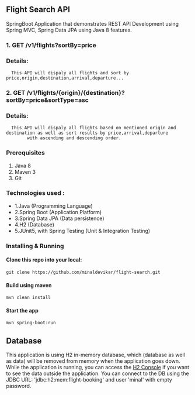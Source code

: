 ## Flight Search API
SpringBoot Application that demonstrates REST API Development using Spring MVC, Spring Data JPA using Java 8 features.

### 1. GET /v1/flights?sortBy=price
  ### Details:
      This API will dispaly all flights and sort by price,origin,destination,arrival,departure...
      
### 2. GET /v1/flights/{origin}/{destination}?sortBy=price&sortType=asc
  ### Details:
      This API will dispaly all flights based on mentioned origin and destination as well as sort results by price,arrival,departure 
			with ascending and descending order.

### Prerequisites
1. Java 8
2. Maven 3
3. Git

### Technologies used :
 - 1.Java (Programming Language)
 - 2.Spring Boot (Application Platform)
 - 3.Spring Data JPA (Data persistence)
 - 4.H2 (Database)
 - 5.JUnit5, with Spring Testing (Unit & Integration Testing)

### Installing & Running

#### Clone this repo into your local:
```
git clone https://github.com/minaldevikar/flight-search.git
```

####  Build using maven
```
mvn clean install
```

#### Start the app
```
mvn spring-boot:run
```

## Database
This application is using H2 in-memory database, which (database as well as data) will be removed from memory when the application goes down.
While the application is running, you can access the [H2 Console](http://localhost:8085/console) if you want to see the data outside the application.
You can connect to the DB using the JDBC URL: 'jdbc:h2:mem:flight-booking' and user 'minal' with empty password. 
